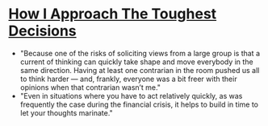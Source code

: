 # [How I Approach The Toughest Decisions](https://barackobama.medium.com/how-i-approach-the-toughest-decisions-dc1b165cdf2d)

* "Because one of the risks of soliciting views from a large group is that a current of thinking can quickly take shape and move everybody in the same direction. Having at least one contrarian in the room pushed us all to think harder — and, frankly, everyone was a bit freer with their opinions when that contrarian wasn’t me."
* "Even in situations where you have to act relatively quickly, as was frequently the case during the financial crisis, it helps to build in time to let your thoughts marinate."
